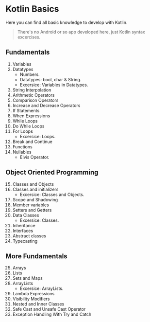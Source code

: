 # Kotlin Basics

Here you can find all basic knowledge to develop with Kotlin. 

> There's no Android or so app developed here, just Kotlin syntax excercises.

## Fundamentals
1. Variables
2. Datatypes
    - Numbers.
    - Datatypes: bool, char & String.
    - Excersice: Variables in Datatypes.
3. String Interpolation
4. Arithmetic Operators
5. Comparison Operators
6. Increase and Decrease Operators
7. If Statements
8. When Expressions
9. While Loops
10. Do While Loops
11. For Loops
    - Excersice: Loops.
12. Break and Continue
13. Functions
14. Nullables
    - Elvis Operator.

## Object Oriented Programming
15. Classes and Objects
16. Classes and initializers
    - Excersice: Classes and Objects.
17. Scope and Shadowing
18. Member variables
19. Setters and Getters
20. Data Classes
    - Excersice: Classes.
21. Inheritance
22. Interfaces
23. Abstract classes
24. Typecasting

## More Fundamentals
25. Arrays
26. Lists
27. Sets and Maps
28. ArrayLists
    - Excersice: ArrayLists.
29. Lambda Expressions
30. Visibility Modifiers
31. Nested and Inner Classes
32. Safe Cast and Unsafe Cast Operator
33. Exception Handling With Try and Catch
